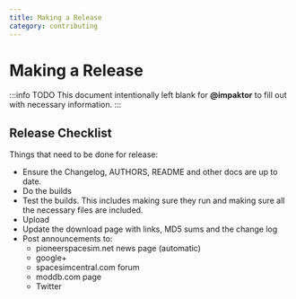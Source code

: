 ```yaml
---
title: Making a Release
category: contributing
---
```


# Making a Release

:::info TODO
This document intentionally left blank for **@impaktor** to fill out with necessary information.
:::

## Release Checklist

Things that need to be done for release:

-   Ensure the Changelog, AUTHORS, README and other docs are up to date.
-   Do the builds
-   Test the builds. This includes making sure they run and making sure all the necessary files are included.
-   Upload
-   Update the download page with links, MD5 sums and the change log
-   Post announcements to:
    -   pioneerspacesim.net news page (automatic)
    -   google+
    -   spacesimcentral.com forum
    -   moddb.com page
    -   Twitter

